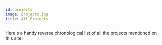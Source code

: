 ```yaml
---
id: projects
image: projects.jpg
title: All Projects
---
```


Here's a handy reverse chronological list of all the projects mentioned on this site!
